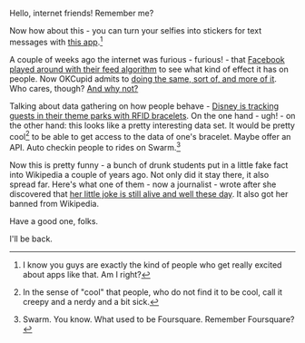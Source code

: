 Hello, internet friends! Remember me?

Now how about this - you can turn your selfies into stickers for text messages with [this app](http://www.imojiapp.com/).[^selfies]

[^selfies]: I know you guys are exactly the kind of people who get really excited about apps like that. Am I right?

A couple of weeks ago the internet was furious - furious! - that [Facebook played around with their feed algorithm](http://www.avclub.com/article/facebook-tinkered-users-feeds-massive-psychology-e-206324) to see what kind of effect it has on people. Now OKCupid admits to [doing the same, sort of, and more of it](http://blog.okcupid.com/index.php/we-experiment-on-human-beings/). Who cares, though? [And why not?](http://kottke.org/14/07/why-dont-okcupids-experiments-bother-us)

Talking about data gathering on how people behave - [Disney is tracking guests in their theme parks with RFID bracelets](https://medium.com/re-form/welcome-to-dataland-d8c06a5f3bc6). On the one hand - ugh! - on the other hand: this looks like a pretty interesting data set. It would be pretty cool[^cool] to be able to get access to the data of one's bracelet. Maybe offer an API. Auto checkin people to rides on Swarm.[^swarm]

[^cool]: In the sense of "cool" that people, who do not find it to be cool, call it creepy and a nerdy and a bit sick.

[^swarm]: Swarm. You know. What used to be Foursquare. Remember Foursquare?

Now this is pretty funny - a bunch of drunk students put in a little fake fact into Wikipedia a couple of years ago. Not only did it stay there, it also spread far. Here's what one of them - now a journalist - wrote after she discovered that [her little joke is still alive and well these day](http://www.dailydot.com/lol/amelia-bedelia-wikipedia-hoax/). It also got her banned from Wikipedia.

Have a good one, folks.

I'll be back.